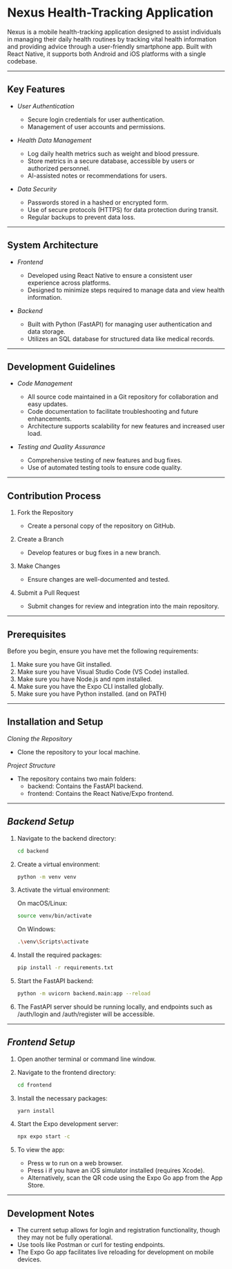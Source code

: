 # Nexus Health-Tracking Application

Nexus is a mobile health-tracking application designed to assist individuals in managing their daily health routines by tracking vital health information and providing advice through a user-friendly smartphone app. Built with React Native, it supports both Android and iOS platforms with a single codebase.
_______________________________________________________________________________________________________________________________________
## **Key Features**

  - *User Authentication*

      - Secure login credentials for user authentication.
      - Management of user accounts and permissions.

  - *Health Data Management*

      - Log daily health metrics such as weight and blood pressure.
      - Store metrics in a secure database, accessible by users or authorized personnel.
      - AI-assisted notes or recommendations for users.

  - *Data Security*

      - Passwords stored in a hashed or encrypted form.
      - Use of secure protocols (HTTPS) for data protection during transit.
      - Regular backups to prevent data loss.
_______________________________________________________________________________________________________________________________________
## **System Architecture**

  - *Frontend*

      - Developed using React Native to ensure a consistent user experience across platforms.
      - Designed to minimize steps required to manage data and view health information.

  - *Backend*

      - Built with Python (FastAPI) for managing user authentication and data storage.
      - Utilizes an SQL database for structured data like medical records.
_______________________________________________________________________________________________________________________________________
## **Development Guidelines**

  - *Code Management*

      - All source code maintained in a Git repository for collaboration and easy updates.
      - Code documentation to facilitate troubleshooting and future enhancements.
      - Architecture supports scalability for new features and increased user load.

  - *Testing and Quality Assurance*

      - Comprehensive testing of new features and bug fixes.
      - Use of automated testing tools to ensure code quality.
_______________________________________________________________________________________________________________________________________
## **Contribution Process**

  1. Fork the Repository

      - Create a personal copy of the repository on GitHub.

  2. Create a Branch

      - Develop features or bug fixes in a new branch.

  3. Make Changes

      - Ensure changes are well-documented and tested.
        
  4. Submit a Pull Request

      - Submit changes for review and integration into the main repository.
_______________________________________________________________________________________________________________________________________
## **Prerequisites**

Before you begin, ensure you have met the following requirements:

  1. Make sure you have Git installed.
  2. Make sure you have Visual Studio Code (VS Code) installed.
  3. Make sure you have Node.js and npm installed.
  4. Make sure you have the Expo CLI installed globally.
  5. Make sure you have Python installed. (and on PATH)
_______________________________________________________________________________________________________________________________________
## **Installation and Setup**

*Cloning the Repository*
  - Clone the repository to your local machine.


*Project Structure*
  - The repository contains two main folders:
      - backend: Contains the FastAPI backend.
      - frontend: Contains the React Native/Expo frontend.

_______________________________________________________________________________________________________________________________________

## *Backend Setup*
  1. Navigate to the backend directory:

      ```bash
      cd backend
      ```

  3. Create a virtual environment:
 
      ```bash
      python -m venv venv
      ```
  
  3. Activate the virtual environment:

      On macOS/Linux:
        
       ```bash   
       source venv/bin/activate
       ```   
          
      On Windows:
        
       ```bash   
       .\venv\Scripts\activate
       ```   

  4. Install the required packages:

      ```bash
      pip install -r requirements.txt
      ```

  5. Start the FastAPI backend:
  
      ```bash
      python -m uvicorn backend.main:app --reload
      ```

  6. The FastAPI server should be running locally, and endpoints such as /auth/login and /auth/register will be accessible.

_______________________________________________________________________________________________________________________________________

## *Frontend Setup*

  1. Open another terminal or command line window.

  2. Navigate to the frontend directory:
   
      ```bash
      cd frontend
      ```
  3. Install the necessary packages:
  
      ```bash
      yarn install
      ```
  4. Start the Expo development server:
  
      ```bash
      npx expo start -c
      ```
  5. To view the app:

      - Press w to run on a web browser.
      - Press i if you have an iOS simulator installed (requires Xcode).
      - Alternatively, scan the QR code using the Expo Go app from the App Store.
_______________________________________________________________________________________________________________________________________
## **Development Notes**

  - The current setup allows for login and registration functionality, though they may not be fully operational.
  - Use tools like Postman or curl for testing endpoints.
  - The Expo Go app facilitates live reloading for development on mobile devices.
